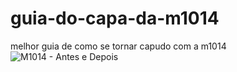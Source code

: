 # guia-do-capa-da-m1014
melhor guia de como se tornar capudo com a m1014
![M1014 - Antes e Depois](https://www.freefiremania.com.br/images/armas/M1014.png "M1014 no Free Fire")
